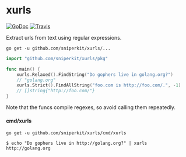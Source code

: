 # xurls

[![GoDoc](https://godoc.org/github.com/sniperkit/xurls?status.svg)](https://godoc.org/github.com/sniperkit/xurls)
[![Travis](https://travis-ci.org/mvdan/xurls.svg?branch=master)](https://travis-ci.org/mvdan/xurls)

Extract urls from text using regular expressions.

	go get -u github.com/sniperkit/xurls/...

```go
import "github.com/sniperkit/xurls/pkg"

func main() {
	xurls.Relaxed().FindString("Do gophers live in golang.org?")
	// "golang.org"
	xurls.Strict().FindAllString("foo.com is http://foo.com/.", -1)
	// []string{"http://foo.com/"}
}
```

Note that the funcs compile regexes, so avoid calling them repeatedly.

#### cmd/xurls

	go get -u github.com/sniperkit/xurls/cmd/xurls

```shell
$ echo "Do gophers live in http://golang.org?" | xurls
http://golang.org
```
